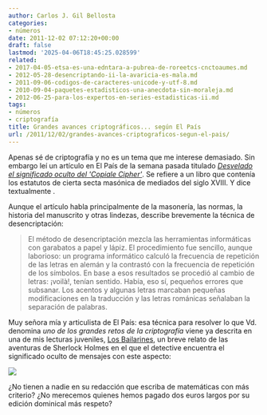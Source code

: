 ```yaml
---
author: Carlos J. Gil Bellosta
categories:
- números
date: 2011-12-02 07:12:20+00:00
draft: false
lastmod: '2025-04-06T18:45:25.028599'
related:
- 2017-04-05-etsa-es-una-edntara-a-pubrea-de-roreetcs-cnctoaumes.md
- 2012-05-28-desencriptando-ii-la-avaricia-es-mala.md
- 2011-09-06-codigos-de-caracteres-unicode-y-utf-8.md
- 2010-09-04-paquetes-estadisticos-una-anecdota-sin-moraleja.md
- 2012-06-25-para-los-expertos-en-series-estadisticas-ii.md
tags:
- números
- criptografía
title: Grandes avances criptográficos... según El País
url: /2011/12/02/grandes-avances-criptograficos-segun-el-pais/
---
```


Apenas sé de criptografía y no es un tema que me interese demasiado. Sin embargo leí un artículo en El País de la semana pasada titulado _[Desvelado el significado oculto del 'Copiale Cipher'](http://www.elpais.com/articulo/reportajes/Desvelado/significado/oculto/Copiale/Cipher/elpepusocdmg/20111113elpdmgrep_5/Tes)_. Se refiere a un libro que contenía los estatutos de cierta secta masónica de mediados del siglo XVIII. Y dice textualmente .

Aunque el artículo habla principalmente de la masonería, las normas, la historia del manuscrito y otras lindezas, describe brevemente la técnica de desencriptación:


>El método de desencriptación mezcla las herramientas informáticas con garabatos a papel y lápiz. El procedimiento fue sencillo, aunque laborioso: un programa informático calculó la frecuencia de repetición de las letras en alemán y la contrastó con la frecuencia de repetición de los símbolos. En base a esos resultados se procedió al cambio de letras: ¡voilà!, tenían sentido. Había, eso sí, pequeños errores que subsanar. Los acentos y algunas letras marcaban pequeñas modificaciones en la traducción y las letras románicas señalaban la separación de palabras.


Muy señora mía y articulista de El País: esa técnica para resolver lo que Vd. denomina _uno de los grandes retos de la criptografía_ viene ya descrita en una de mis lecturas juveniles, [Los Bailarines](http://es.wikipedia.org/wiki/Los_bailarines), un breve relato de las aventuras de Sherlock Holmes en el que el detective encuentra el significado oculto de mensajes con este aspecto:

[![](/wp-uploads/2011/11/Dancing_men.png#center)
](/wp-uploads/2011/11/Dancing_men.png#center)

¿No tienen a nadie en su redacción que escriba de matemáticas con más criterio? ¿No merecemos quienes hemos pagado dos euros largos por su edición dominical más respeto?
